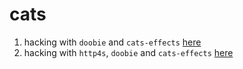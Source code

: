 # cats

1. hacking with `doobie` and `cats-effects` [here](https://medium.com/@itseranga/doobie-and-cats-effects-d01230be5c38)
2. hacking with `http4s`, `doobie` and `cats-effects` [here](https://medium.com/@itseranga/doobie-and-cats-effects-d01230be5c38)
